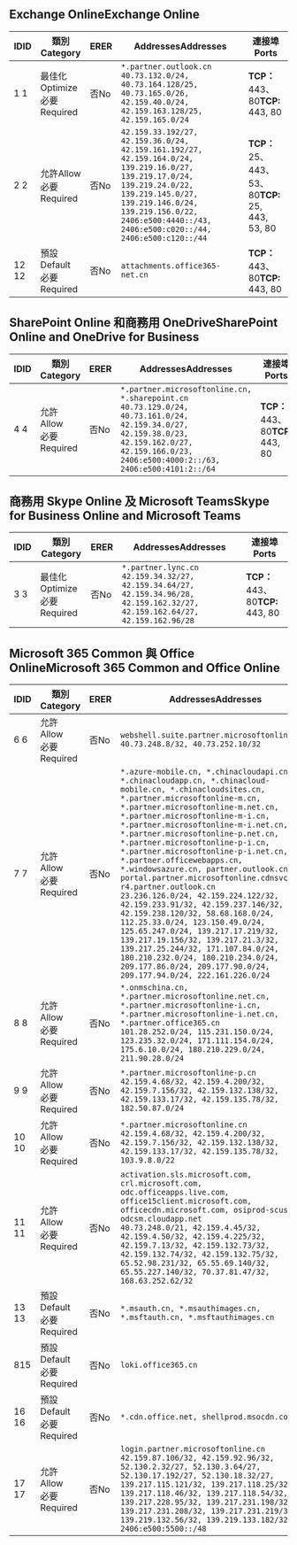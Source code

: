 <!--THIS FILE IS AUTOMATICALLY GENERATED. MANUAL CHANGES WILL BE OVERWRITTEN.-->
<!--Please contact the Office 365 Endpoints team with any questions.-->
<!--China endpoints version 2021032900-->
<!--File generated 2021-06-28 14:03:15.8423-->

## <a name="exchange-online"></a><span data-ttu-id="9a9a7-101">Exchange Online</span><span class="sxs-lookup"><span data-stu-id="9a9a7-101">Exchange Online</span></span>

<span data-ttu-id="9a9a7-102">ID</span><span class="sxs-lookup"><span data-stu-id="9a9a7-102">ID</span></span> | <span data-ttu-id="9a9a7-103">類別</span><span class="sxs-lookup"><span data-stu-id="9a9a7-103">Category</span></span> | <span data-ttu-id="9a9a7-104">ER</span><span class="sxs-lookup"><span data-stu-id="9a9a7-104">ER</span></span> | <span data-ttu-id="9a9a7-105">Addresses</span><span class="sxs-lookup"><span data-stu-id="9a9a7-105">Addresses</span></span> | <span data-ttu-id="9a9a7-106">連接埠</span><span class="sxs-lookup"><span data-stu-id="9a9a7-106">Ports</span></span>
-- | -------------------- | -- | ---------------------------------------------------------------------------------------------------------------------------------------------------------------------------------------------------------------------------------------------- | ------------------------
<span data-ttu-id="9a9a7-107">1 </span><span class="sxs-lookup"><span data-stu-id="9a9a7-107">1</span></span> | <span data-ttu-id="9a9a7-108">最佳化</span><span class="sxs-lookup"><span data-stu-id="9a9a7-108">Optimize</span></span><BR><span data-ttu-id="9a9a7-109">必要</span><span class="sxs-lookup"><span data-stu-id="9a9a7-109">Required</span></span> | <span data-ttu-id="9a9a7-110">否</span><span class="sxs-lookup"><span data-stu-id="9a9a7-110">No</span></span> | `*.partner.outlook.cn`<BR>`40.73.132.0/24, 40.73.164.128/25, 40.73.165.0/26, 42.159.40.0/24, 42.159.163.128/25, 42.159.165.0/24` | <span data-ttu-id="9a9a7-111">**TCP：** 443、80</span><span class="sxs-lookup"><span data-stu-id="9a9a7-111">**TCP:** 443, 80</span></span>
<span data-ttu-id="9a9a7-112">2 </span><span class="sxs-lookup"><span data-stu-id="9a9a7-112">2</span></span> | <span data-ttu-id="9a9a7-113">允許</span><span class="sxs-lookup"><span data-stu-id="9a9a7-113">Allow</span></span><BR><span data-ttu-id="9a9a7-114">必要</span><span class="sxs-lookup"><span data-stu-id="9a9a7-114">Required</span></span> | <span data-ttu-id="9a9a7-115">否</span><span class="sxs-lookup"><span data-stu-id="9a9a7-115">No</span></span> | `42.159.33.192/27, 42.159.36.0/24, 42.159.161.192/27, 42.159.164.0/24, 139.219.16.0/27, 139.219.17.0/24, 139.219.24.0/22, 139.219.145.0/27, 139.219.146.0/24, 139.219.156.0/22, 2406:e500:4440::/43, 2406:e500:c020::/44, 2406:e500:c120::/44` | <span data-ttu-id="9a9a7-116">**TCP：** 25、443、53、80</span><span class="sxs-lookup"><span data-stu-id="9a9a7-116">**TCP:** 25, 443, 53, 80</span></span>
<span data-ttu-id="9a9a7-117">12 </span><span class="sxs-lookup"><span data-stu-id="9a9a7-117">12</span></span> | <span data-ttu-id="9a9a7-118">預設</span><span class="sxs-lookup"><span data-stu-id="9a9a7-118">Default</span></span><BR><span data-ttu-id="9a9a7-119">必要</span><span class="sxs-lookup"><span data-stu-id="9a9a7-119">Required</span></span> | <span data-ttu-id="9a9a7-120">否</span><span class="sxs-lookup"><span data-stu-id="9a9a7-120">No</span></span> | `attachments.office365-net.cn` | <span data-ttu-id="9a9a7-121">**TCP：** 443、80</span><span class="sxs-lookup"><span data-stu-id="9a9a7-121">**TCP:** 443, 80</span></span>

## <a name="sharepoint-online-and-onedrive-for-business"></a><span data-ttu-id="9a9a7-122">SharePoint Online 和商務用 OneDrive</span><span class="sxs-lookup"><span data-stu-id="9a9a7-122">SharePoint Online and OneDrive for Business</span></span>

<span data-ttu-id="9a9a7-123">ID</span><span class="sxs-lookup"><span data-stu-id="9a9a7-123">ID</span></span> | <span data-ttu-id="9a9a7-124">類別</span><span class="sxs-lookup"><span data-stu-id="9a9a7-124">Category</span></span> | <span data-ttu-id="9a9a7-125">ER</span><span class="sxs-lookup"><span data-stu-id="9a9a7-125">ER</span></span> | <span data-ttu-id="9a9a7-126">Addresses</span><span class="sxs-lookup"><span data-stu-id="9a9a7-126">Addresses</span></span> | <span data-ttu-id="9a9a7-127">連接埠</span><span class="sxs-lookup"><span data-stu-id="9a9a7-127">Ports</span></span>
-- | ----------------- | -- | --------------------------------------------------------------------------------------------------------------------------------------------------------------------------------------------------- | ----------------
<span data-ttu-id="9a9a7-128">4 </span><span class="sxs-lookup"><span data-stu-id="9a9a7-128">4</span></span> | <span data-ttu-id="9a9a7-129">允許</span><span class="sxs-lookup"><span data-stu-id="9a9a7-129">Allow</span></span><BR><span data-ttu-id="9a9a7-130">必要</span><span class="sxs-lookup"><span data-stu-id="9a9a7-130">Required</span></span> | <span data-ttu-id="9a9a7-131">否</span><span class="sxs-lookup"><span data-stu-id="9a9a7-131">No</span></span> | `*.partner.microsoftonline.cn, *.sharepoint.cn`<BR>`40.73.129.0/24, 40.73.161.0/24, 42.159.34.0/27, 42.159.38.0/23, 42.159.162.0/27, 42.159.166.0/23, 2406:e500:4000:2::/63, 2406:e500:4101:2::/64` | <span data-ttu-id="9a9a7-132">**TCP：** 443、80</span><span class="sxs-lookup"><span data-stu-id="9a9a7-132">**TCP:** 443, 80</span></span>

## <a name="skype-for-business-online-and-microsoft-teams"></a><span data-ttu-id="9a9a7-133">商務用 Skype Online 及 Microsoft Teams</span><span class="sxs-lookup"><span data-stu-id="9a9a7-133">Skype for Business Online and Microsoft Teams</span></span>

<span data-ttu-id="9a9a7-134">ID</span><span class="sxs-lookup"><span data-stu-id="9a9a7-134">ID</span></span> | <span data-ttu-id="9a9a7-135">類別</span><span class="sxs-lookup"><span data-stu-id="9a9a7-135">Category</span></span> | <span data-ttu-id="9a9a7-136">ER</span><span class="sxs-lookup"><span data-stu-id="9a9a7-136">ER</span></span> | <span data-ttu-id="9a9a7-137">Addresses</span><span class="sxs-lookup"><span data-stu-id="9a9a7-137">Addresses</span></span> | <span data-ttu-id="9a9a7-138">連接埠</span><span class="sxs-lookup"><span data-stu-id="9a9a7-138">Ports</span></span>
-- | -------------------- | -- | -------------------------------------------------------------------------------------------------------------------------------- | ----------------
<span data-ttu-id="9a9a7-139">3 </span><span class="sxs-lookup"><span data-stu-id="9a9a7-139">3</span></span> | <span data-ttu-id="9a9a7-140">最佳化</span><span class="sxs-lookup"><span data-stu-id="9a9a7-140">Optimize</span></span><BR><span data-ttu-id="9a9a7-141">必要</span><span class="sxs-lookup"><span data-stu-id="9a9a7-141">Required</span></span> | <span data-ttu-id="9a9a7-142">否</span><span class="sxs-lookup"><span data-stu-id="9a9a7-142">No</span></span> | `*.partner.lync.cn`<BR>`42.159.34.32/27, 42.159.34.64/27, 42.159.34.96/28, 42.159.162.32/27, 42.159.162.64/27, 42.159.162.96/28` | <span data-ttu-id="9a9a7-143">**TCP：** 443、80</span><span class="sxs-lookup"><span data-stu-id="9a9a7-143">**TCP:** 443, 80</span></span>

## <a name="microsoft-365-common-and-office-online"></a><span data-ttu-id="9a9a7-144">Microsoft 365 Common 與 Office Online</span><span class="sxs-lookup"><span data-stu-id="9a9a7-144">Microsoft 365 Common and Office Online</span></span>

<span data-ttu-id="9a9a7-145">ID</span><span class="sxs-lookup"><span data-stu-id="9a9a7-145">ID</span></span> | <span data-ttu-id="9a9a7-146">類別</span><span class="sxs-lookup"><span data-stu-id="9a9a7-146">Category</span></span> | <span data-ttu-id="9a9a7-147">ER</span><span class="sxs-lookup"><span data-stu-id="9a9a7-147">ER</span></span> | <span data-ttu-id="9a9a7-148">Addresses</span><span class="sxs-lookup"><span data-stu-id="9a9a7-148">Addresses</span></span> | <span data-ttu-id="9a9a7-149">連接埠</span><span class="sxs-lookup"><span data-stu-id="9a9a7-149">Ports</span></span>
-- | ------------------- | -- | ---------------------------------------------------------------------------------------------------------------------------------------------------------------------------------------------------------------------------------------------------------------------------------------------------------------------------------------------------------------------------------------------------------------------------------------------------------------------------------------------------------------------------------------------------------------------------------------------------------------------------------------------------------------------------------------------------------------------------------------------------------------------------------------------------------------------------------------------------------------------------- | ----------------
<span data-ttu-id="9a9a7-150">6 </span><span class="sxs-lookup"><span data-stu-id="9a9a7-150">6</span></span> | <span data-ttu-id="9a9a7-151">允許</span><span class="sxs-lookup"><span data-stu-id="9a9a7-151">Allow</span></span><BR><span data-ttu-id="9a9a7-152">必要</span><span class="sxs-lookup"><span data-stu-id="9a9a7-152">Required</span></span> | <span data-ttu-id="9a9a7-153">否</span><span class="sxs-lookup"><span data-stu-id="9a9a7-153">No</span></span> | `webshell.suite.partner.microsoftonline.cn`<BR>`40.73.248.8/32, 40.73.252.10/32` | <span data-ttu-id="9a9a7-154">**TCP：** 443、80</span><span class="sxs-lookup"><span data-stu-id="9a9a7-154">**TCP:** 443, 80</span></span>
<span data-ttu-id="9a9a7-155">7 </span><span class="sxs-lookup"><span data-stu-id="9a9a7-155">7</span></span> | <span data-ttu-id="9a9a7-156">允許</span><span class="sxs-lookup"><span data-stu-id="9a9a7-156">Allow</span></span><BR><span data-ttu-id="9a9a7-157">必要</span><span class="sxs-lookup"><span data-stu-id="9a9a7-157">Required</span></span> | <span data-ttu-id="9a9a7-158">否</span><span class="sxs-lookup"><span data-stu-id="9a9a7-158">No</span></span> | `*.azure-mobile.cn, *.chinacloudapi.cn, *.chinacloudapp.cn, *.chinacloud-mobile.cn, *.chinacloudsites.cn, *.partner.microsoftonline-m.cn, *.partner.microsoftonline-m.net.cn, *.partner.microsoftonline-m-i.cn, *.partner.microsoftonline-m-i.net.cn, *.partner.microsoftonline-p.net.cn, *.partner.microsoftonline-p-i.cn, *.partner.microsoftonline-p-i.net.cn, *.partner.officewebapps.cn, *.windowsazure.cn, partner.outlook.cn, portal.partner.microsoftonline.cdnsvc.com, r4.partner.outlook.cn`<BR>`23.236.126.0/24, 42.159.224.122/32, 42.159.233.91/32, 42.159.237.146/32, 42.159.238.120/32, 58.68.168.0/24, 112.25.33.0/24, 123.150.49.0/24, 125.65.247.0/24, 139.217.17.219/32, 139.217.19.156/32, 139.217.21.3/32, 139.217.25.244/32, 171.107.84.0/24, 180.210.232.0/24, 180.210.234.0/24, 209.177.86.0/24, 209.177.90.0/24, 209.177.94.0/24, 222.161.226.0/24` | <span data-ttu-id="9a9a7-159">**TCP：** 443、80</span><span class="sxs-lookup"><span data-stu-id="9a9a7-159">**TCP:** 443, 80</span></span>
<span data-ttu-id="9a9a7-160">8 </span><span class="sxs-lookup"><span data-stu-id="9a9a7-160">8</span></span> | <span data-ttu-id="9a9a7-161">允許</span><span class="sxs-lookup"><span data-stu-id="9a9a7-161">Allow</span></span><BR><span data-ttu-id="9a9a7-162">必要</span><span class="sxs-lookup"><span data-stu-id="9a9a7-162">Required</span></span> | <span data-ttu-id="9a9a7-163">否</span><span class="sxs-lookup"><span data-stu-id="9a9a7-163">No</span></span> | `*.onmschina.cn, *.partner.microsoftonline.net.cn, *.partner.microsoftonline-i.cn, *.partner.microsoftonline-i.net.cn, *.partner.office365.cn`<BR>`101.28.252.0/24, 115.231.150.0/24, 123.235.32.0/24, 171.111.154.0/24, 175.6.10.0/24, 180.210.229.0/24, 211.90.28.0/24` | <span data-ttu-id="9a9a7-164">**TCP：** 443、80</span><span class="sxs-lookup"><span data-stu-id="9a9a7-164">**TCP:** 443, 80</span></span>
<span data-ttu-id="9a9a7-165">9 </span><span class="sxs-lookup"><span data-stu-id="9a9a7-165">9</span></span> | <span data-ttu-id="9a9a7-166">允許</span><span class="sxs-lookup"><span data-stu-id="9a9a7-166">Allow</span></span><BR><span data-ttu-id="9a9a7-167">必要</span><span class="sxs-lookup"><span data-stu-id="9a9a7-167">Required</span></span> | <span data-ttu-id="9a9a7-168">否</span><span class="sxs-lookup"><span data-stu-id="9a9a7-168">No</span></span> | `*.partner.microsoftonline-p.cn`<BR>`42.159.4.68/32, 42.159.4.200/32, 42.159.7.156/32, 42.159.132.138/32, 42.159.133.17/32, 42.159.135.78/32, 182.50.87.0/24` | <span data-ttu-id="9a9a7-169">**TCP：** 443、80</span><span class="sxs-lookup"><span data-stu-id="9a9a7-169">**TCP:** 443, 80</span></span>
<span data-ttu-id="9a9a7-170">10 </span><span class="sxs-lookup"><span data-stu-id="9a9a7-170">10</span></span> | <span data-ttu-id="9a9a7-171">允許</span><span class="sxs-lookup"><span data-stu-id="9a9a7-171">Allow</span></span><BR><span data-ttu-id="9a9a7-172">必要</span><span class="sxs-lookup"><span data-stu-id="9a9a7-172">Required</span></span> | <span data-ttu-id="9a9a7-173">否</span><span class="sxs-lookup"><span data-stu-id="9a9a7-173">No</span></span> | `*.partner.microsoftonline.cn`<BR>`42.159.4.68/32, 42.159.4.200/32, 42.159.7.156/32, 42.159.132.138/32, 42.159.133.17/32, 42.159.135.78/32, 103.9.8.0/22` | <span data-ttu-id="9a9a7-174">**TCP：** 443、80</span><span class="sxs-lookup"><span data-stu-id="9a9a7-174">**TCP:** 443, 80</span></span>
<span data-ttu-id="9a9a7-175">11 </span><span class="sxs-lookup"><span data-stu-id="9a9a7-175">11</span></span> | <span data-ttu-id="9a9a7-176">允許</span><span class="sxs-lookup"><span data-stu-id="9a9a7-176">Allow</span></span><BR><span data-ttu-id="9a9a7-177">必要</span><span class="sxs-lookup"><span data-stu-id="9a9a7-177">Required</span></span> | <span data-ttu-id="9a9a7-178">否</span><span class="sxs-lookup"><span data-stu-id="9a9a7-178">No</span></span> | `activation.sls.microsoft.com, crl.microsoft.com, odc.officeapps.live.com, office15client.microsoft.com, officecdn.microsoft.com, osiprod-scus01-odcsm.cloudapp.net`<BR>`40.73.248.0/21, 42.159.4.45/32, 42.159.4.50/32, 42.159.4.225/32, 42.159.7.13/32, 42.159.132.73/32, 42.159.132.74/32, 42.159.132.75/32, 65.52.98.231/32, 65.55.69.140/32, 65.55.227.140/32, 70.37.81.47/32, 168.63.252.62/32` | <span data-ttu-id="9a9a7-179">**TCP：** 443、80</span><span class="sxs-lookup"><span data-stu-id="9a9a7-179">**TCP:** 443, 80</span></span>
<span data-ttu-id="9a9a7-180">13 </span><span class="sxs-lookup"><span data-stu-id="9a9a7-180">13</span></span> | <span data-ttu-id="9a9a7-181">預設</span><span class="sxs-lookup"><span data-stu-id="9a9a7-181">Default</span></span><BR><span data-ttu-id="9a9a7-182">必要</span><span class="sxs-lookup"><span data-stu-id="9a9a7-182">Required</span></span> | <span data-ttu-id="9a9a7-183">否</span><span class="sxs-lookup"><span data-stu-id="9a9a7-183">No</span></span> | `*.msauth.cn, *.msauthimages.cn, *.msftauth.cn, *.msftauthimages.cn` | <span data-ttu-id="9a9a7-184">**TCP：** 443、80</span><span class="sxs-lookup"><span data-stu-id="9a9a7-184">**TCP:** 443, 80</span></span>
<span data-ttu-id="9a9a7-185">8</span><span class="sxs-lookup"><span data-stu-id="9a9a7-185">15</span></span> | <span data-ttu-id="9a9a7-186">預設</span><span class="sxs-lookup"><span data-stu-id="9a9a7-186">Default</span></span><BR><span data-ttu-id="9a9a7-187">必要</span><span class="sxs-lookup"><span data-stu-id="9a9a7-187">Required</span></span> | <span data-ttu-id="9a9a7-188">否</span><span class="sxs-lookup"><span data-stu-id="9a9a7-188">No</span></span> | `loki.office365.cn` | <span data-ttu-id="9a9a7-189">**TCP：** 443</span><span class="sxs-lookup"><span data-stu-id="9a9a7-189">**TCP:** 443</span></span>
<span data-ttu-id="9a9a7-190">16 </span><span class="sxs-lookup"><span data-stu-id="9a9a7-190">16</span></span> | <span data-ttu-id="9a9a7-191">預設</span><span class="sxs-lookup"><span data-stu-id="9a9a7-191">Default</span></span><BR><span data-ttu-id="9a9a7-192">必要</span><span class="sxs-lookup"><span data-stu-id="9a9a7-192">Required</span></span> | <span data-ttu-id="9a9a7-193">否</span><span class="sxs-lookup"><span data-stu-id="9a9a7-193">No</span></span> | `*.cdn.office.net, shellprod.msocdn.com` | <span data-ttu-id="9a9a7-194">**TCP：** 443</span><span class="sxs-lookup"><span data-stu-id="9a9a7-194">**TCP:** 443</span></span>
<span data-ttu-id="9a9a7-195">17 </span><span class="sxs-lookup"><span data-stu-id="9a9a7-195">17</span></span> | <span data-ttu-id="9a9a7-196">允許</span><span class="sxs-lookup"><span data-stu-id="9a9a7-196">Allow</span></span><BR><span data-ttu-id="9a9a7-197">必要</span><span class="sxs-lookup"><span data-stu-id="9a9a7-197">Required</span></span> | <span data-ttu-id="9a9a7-198">否</span><span class="sxs-lookup"><span data-stu-id="9a9a7-198">No</span></span> | `login.partner.microsoftonline.cn`<BR>`42.159.87.106/32, 42.159.92.96/32, 52.130.2.32/27, 52.130.3.64/27, 52.130.17.192/27, 52.130.18.32/27, 139.217.115.121/32, 139.217.118.25/32, 139.217.118.46/32, 139.217.118.54/32, 139.217.228.95/32, 139.217.231.198/32, 139.217.231.208/32, 139.217.231.219/32, 139.219.132.56/32, 139.219.133.182/32, 2406:e500:5500::/48` | <span data-ttu-id="9a9a7-199">**TCP：** 443、80</span><span class="sxs-lookup"><span data-stu-id="9a9a7-199">**TCP:** 443, 80</span></span>
